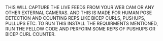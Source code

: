 THIS WILL CAPTURE THE LIVE FEEDS FROM YOUR WEB CAM OR ANY OTHER EXTERNAL CAMERAS. AND THIS IS MADE FOR HUMAN POSE DETECTION AND COUNTING REPS LIKE BICEP CURLS, PUSHUPS, PULLUPS ETC.
TO RUN THIS INSTALL THE REQUIRMENTS MENTIONED, RUN THE FELLOW CODE AND PERFORM SOME REPS OF PUSHUPS OR BICEP CURL COUNTER.
